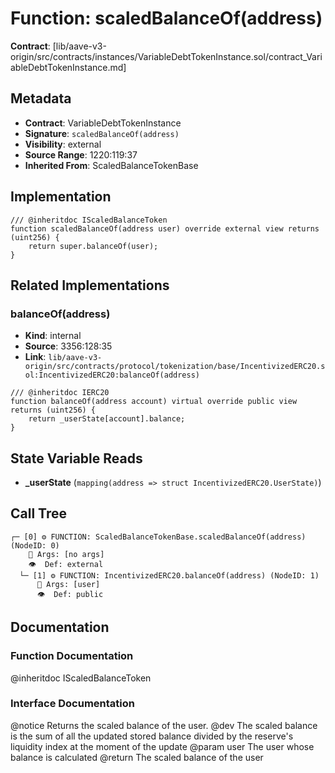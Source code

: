 # Function: scaledBalanceOf(address)

**Contract**: [lib/aave-v3-origin/src/contracts/instances/VariableDebtTokenInstance.sol/contract_VariableDebtTokenInstance.md]

## Metadata

- **Contract**: VariableDebtTokenInstance
- **Signature**: `scaledBalanceOf(address)`
- **Visibility**: external
- **Source Range**: 1220:119:37
- **Inherited From**: ScaledBalanceTokenBase

## Implementation

```solidity
/// @inheritdoc IScaledBalanceToken
function scaledBalanceOf(address user) override external view returns (uint256) {
    return super.balanceOf(user);
}
```

## Related Implementations

### balanceOf(address)

- **Kind**: internal
- **Source**: 3356:128:35
- **Link**: `lib/aave-v3-origin/src/contracts/protocol/tokenization/base/IncentivizedERC20.sol:IncentivizedERC20:balanceOf(address)`

```solidity
/// @inheritdoc IERC20
function balanceOf(address account) virtual override public view returns (uint256) {
    return _userState[account].balance;
}
```

## State Variable Reads

- **_userState** (`mapping(address => struct IncentivizedERC20.UserState)`)

## Call Tree

```
┌─ [0] ⚙️ FUNCTION: ScaledBalanceTokenBase.scaledBalanceOf(address) (NodeID: 0)
    💬 Args: [no args]
    👁️  Def: external
  └─ [1] ⚙️ FUNCTION: IncentivizedERC20.balanceOf(address) (NodeID: 1)
      💬 Args: [user]
      👁️  Def: public
```

## Documentation

### Function Documentation

@inheritdoc IScaledBalanceToken

### Interface Documentation

 @notice Returns the scaled balance of the user.
 @dev The scaled balance is the sum of all the updated stored balance divided by the reserve's liquidity index
 at the moment of the update
 @param user The user whose balance is calculated
 @return The scaled balance of the user
